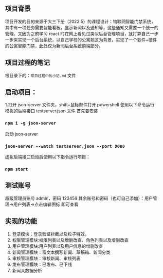 ## 项目背景

项目开发的目的来源于大三下册（2022.5）的课程设计：物联网智能门禁系统，其中有一项任务需要智能看板，显示新闻以及通知等，这些通知又需要一个统一的管理，又因为之前学习 react 时在网上看见过类似后台管理项目，就打算自己一步一步来实现一个后台系统，以自己学校的公寓苑区为背景，实现了一个软件+硬件的公寓智能门禁，此处仅为新闻后台系统前端部分。

## 项目过程的笔记

根目录下的：`项目过程中的小记.md` 文件

## 启动项目：

1.打开 json-server 文件夹，shift+鼠标邮件打开 powershell
使用以下命令运行模拟的后端接口 testserver.json 文件
首先要安装

### `npm i -g json-server`

启动 json-server

### `json-server --watch testserver.json --port 8000`

虚拟后端接口启动后使用以下指令运行项目：

### `npm start`

## 测试账号

超级管理员账号 admin，密码 123456
其余账号和密码（也可自己添加）：用户管理->用户列表->点击编辑图标 即可查看

## 实现的功能

1. 登录模块：登录验证拦截以及粒子特效。
2. 权限管理模块:权限列表以及增删改查、角色列表以及增删改查
3. 用户管理模块:用户列表以及用户信息的增删改查
4. 新闻管理模块：富文本撰写新闻、草稿箱、新闻分类
5. 审核管理模块：审核新闻、审核列表
6. 发布管理模块：已发布、已下线
7. 新闻大数据分析
